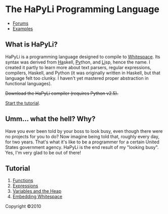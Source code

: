 # The HaPyLi Programming Language

- [Forums](https://web.archive.org/web/20120712024855/http://hapyli.webs.com:80/apps/forums/)
- [Examples](tutorial/examples.md)

## What is HaPyLi?

HaPyLi is a programming language designed to compile to
[Whitespace](https://web.archive.org/web/20150717203521/http://compsoc.dur.ac.uk:80/whitespace/index.php).
Its syntax was derived from <u>Ha</u>skell, <u>Py</u>thon, and <u>Li</u>sp,
hence the name. I created it partly to learn more about text parsers, regular
expressions, compilers, Haskell, and Python (it was originally written in
Haskell, but that language felt too clunky. I haven't yet mastered proper
abstraction in functional languages).

<s>Download the HaPyLi compiler (requires Python v2.5).</s>

[Start the tutorial](tutorial/functions.md).

## Umm... what the hell? Why?

Have you ever been told by your boss to look busy, even though there were no
projects for you to do? Now imagine being told that, roughly every day, for two
years. That's what it's like to be a programmer for a certain United States
government agency. HaPyLi is the end result of my "looking busy". Yes, I'm very
glad to be out of there!

## Tutorial

1. [Functions](tutorial/functions.md)
2. [Expressions](tutorial/expressions.md)
3. [Variables and the Heap](tutorial/variablesandtheheap.md)
4. [Embedding Whitespace](tutorial/embeddingwhitespace.md)

Copyright ©2010
